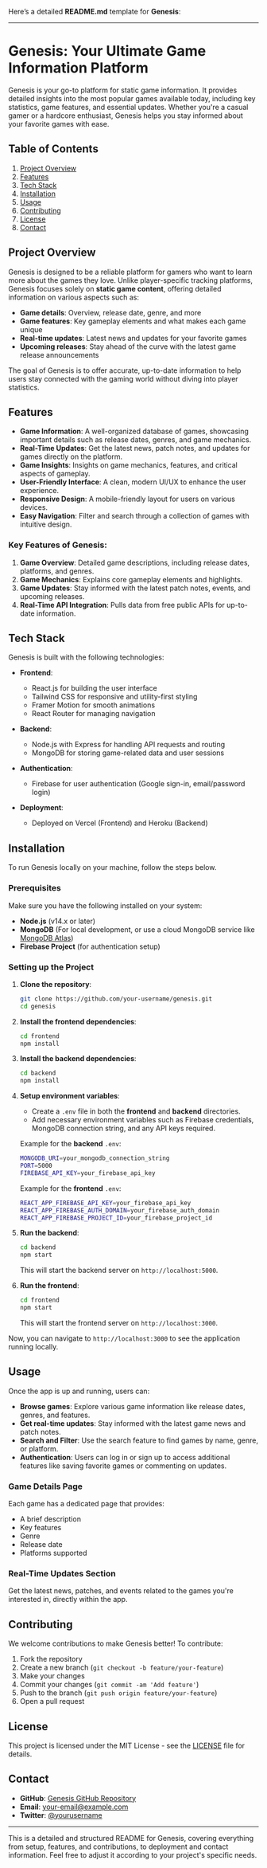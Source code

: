 Here’s a detailed **README.md** template for **Genesis**:

---

# Genesis: Your Ultimate Game Information Platform

Genesis is your go-to platform for static game information. It provides detailed insights into the most popular games available today, including key statistics, game features, and essential updates. Whether you're a casual gamer or a hardcore enthusiast, Genesis helps you stay informed about your favorite games with ease.

## Table of Contents
1. [Project Overview](#project-overview)
2. [Features](#features)
3. [Tech Stack](#tech-stack)
4. [Installation](#installation)
5. [Usage](#usage)
6. [Contributing](#contributing)
7. [License](#license)
8. [Contact](#contact)

## Project Overview

Genesis is designed to be a reliable platform for gamers who want to learn more about the games they love. Unlike player-specific tracking platforms, Genesis focuses solely on **static game content**, offering detailed information on various aspects such as:

- **Game details**: Overview, release date, genre, and more
- **Game features**: Key gameplay elements and what makes each game unique
- **Real-time updates**: Latest news and updates for your favorite games
- **Upcoming releases**: Stay ahead of the curve with the latest game release announcements

The goal of Genesis is to offer accurate, up-to-date information to help users stay connected with the gaming world without diving into player statistics.

## Features

- **Game Information**: A well-organized database of games, showcasing important details such as release dates, genres, and game mechanics.
- **Real-Time Updates**: Get the latest news, patch notes, and updates for games directly on the platform.
- **Game Insights**: Insights on game mechanics, features, and critical aspects of gameplay.
- **User-Friendly Interface**: A clean, modern UI/UX to enhance the user experience.
- **Responsive Design**: A mobile-friendly layout for users on various devices.
- **Easy Navigation**: Filter and search through a collection of games with intuitive design.

### Key Features of Genesis:
1. **Game Overview**: Detailed game descriptions, including release dates, platforms, and genres.
2. **Game Mechanics**: Explains core gameplay elements and highlights.
3. **Game Updates**: Stay informed with the latest patch notes, events, and upcoming releases.
4. **Real-Time API Integration**: Pulls data from free public APIs for up-to-date information.

## Tech Stack

Genesis is built with the following technologies:

- **Frontend**:
  - React.js for building the user interface
  - Tailwind CSS for responsive and utility-first styling
  - Framer Motion for smooth animations
  - React Router for managing navigation

- **Backend**:
  - Node.js with Express for handling API requests and routing
  - MongoDB for storing game-related data and user sessions

- **Authentication**:
  - Firebase for user authentication (Google sign-in, email/password login)
  
- **Deployment**:
  - Deployed on Vercel (Frontend) and Heroku (Backend)

## Installation

To run Genesis locally on your machine, follow the steps below.

### Prerequisites

Make sure you have the following installed on your system:

- **Node.js** (v14.x or later)
- **MongoDB** (For local development, or use a cloud MongoDB service like [MongoDB Atlas](https://www.mongodb.com/cloud/atlas))
- **Firebase Project** (for authentication setup)

### Setting up the Project

1. **Clone the repository**:
   ```bash
   git clone https://github.com/your-username/genesis.git
   cd genesis
   ```

2. **Install the frontend dependencies**:
   ```bash
   cd frontend
   npm install
   ```

3. **Install the backend dependencies**:
   ```bash
   cd backend
   npm install
   ```

4. **Setup environment variables**:
   - Create a `.env` file in both the **frontend** and **backend** directories. 
   - Add necessary environment variables such as Firebase credentials, MongoDB connection string, and any API keys required.

   Example for the **backend** `.env`:
   ```bash
   MONGODB_URI=your_mongodb_connection_string
   PORT=5000
   FIREBASE_API_KEY=your_firebase_api_key
   ```

   Example for the **frontend** `.env`:
   ```bash
   REACT_APP_FIREBASE_API_KEY=your_firebase_api_key
   REACT_APP_FIREBASE_AUTH_DOMAIN=your_firebase_auth_domain
   REACT_APP_FIREBASE_PROJECT_ID=your_firebase_project_id
   ```

5. **Run the backend**:
   ```bash
   cd backend
   npm start
   ```
   This will start the backend server on `http://localhost:5000`.

6. **Run the frontend**:
   ```bash
   cd frontend
   npm start
   ```
   This will start the frontend server on `http://localhost:3000`.

Now, you can navigate to `http://localhost:3000` to see the application running locally.

## Usage

Once the app is up and running, users can:

- **Browse games**: Explore various game information like release dates, genres, and features.
- **Get real-time updates**: Stay informed with the latest game news and patch notes.
- **Search and Filter**: Use the search feature to find games by name, genre, or platform.
- **Authentication**: Users can log in or sign up to access additional features like saving favorite games or commenting on updates.

### Game Details Page
Each game has a dedicated page that provides:
- A brief description
- Key features
- Genre
- Release date
- Platforms supported

### Real-Time Updates Section
Get the latest news, patches, and events related to the games you're interested in, directly within the app.

## Contributing

We welcome contributions to make Genesis better! To contribute:

1. Fork the repository
2. Create a new branch (`git checkout -b feature/your-feature`)
3. Make your changes
4. Commit your changes (`git commit -am 'Add feature'`)
5. Push to the branch (`git push origin feature/your-feature`)
6. Open a pull request

## License

This project is licensed under the MIT License - see the [LICENSE](LICENSE) file for details.

## Contact

- **GitHub**: [Genesis GitHub Repository](https://github.com/your-username/genesis)
- **Email**: your-email@example.com
- **Twitter**: [@yourusername](https://twitter.com/yourusername)

---

This is a detailed and structured README for Genesis, covering everything from setup, features, and contributions, to deployment and contact information. Feel free to adjust it according to your project's specific needs.
